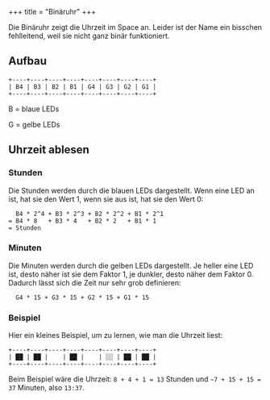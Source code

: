 +++
title = "Binäruhr"
+++

Die Binäruhr zeigt die Uhrzeit im Space an. Leider ist der Name ein
bisschen fehlleitend, weil sie nicht ganz binär funktioniert.

## Aufbau

```
+----+----+----+----+----+----+----+----+
| B4 | B3 | B2 | B1 | G4 | G3 | G2 | G1 |
+----+----+----+----+----+----+----+----+
```

B = blaue LEDs

G = gelbe LEDs

## Uhrzeit ablesen

### Stunden

Die Stunden werden durch die blauen LEDs dargestellt.
Wenn eine LED an ist, hat sie den Wert 1, wenn sie aus ist, hat sie den
Wert 0:

```
  B4 * 2^4 + B3 * 2^3 + B2 * 2^2 + B1 * 2^1
= B4 * 8   + B3 * 4   + B2 * 2   + B1 * 1
= Stunden
```

### Minuten

Die Minuten werden durch die gelben LEDs dargestellt.
Je heller eine LED ist, desto näher ist sie dem Faktor 1, je dunkler,
desto näher dem Faktor 0. Dadurch lässt sich die Zeit nur sehr grob
definieren:

```
  G4 * 15 + G3 * 15 + G2 * 15 + G1 * 15
```

### Beispiel

Hier ein kleines Beispiel, um zu lernen, wie man die Uhrzeit liest:

```
+----+----+----+----+----+----+----+----+
| ██ | ██ |    | ██ |    | ░░ | ██ | ██ |
+----+----+----+----+----+----+----+----+
```

Beim Beispiel wäre die Uhrzeit: `8 + 4 + 1 = 13` Stunden und
`~7 + 15 + 15 = 37` Minuten, also `13:37`.
